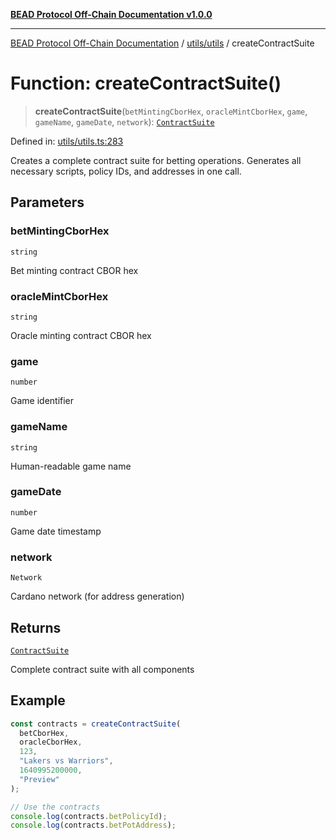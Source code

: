 [**BEAD Protocol Off-Chain Documentation v1.0.0**](../../../README.md)

***

[BEAD Protocol Off-Chain Documentation](../../../modules.md) / [utils/utils](../README.md) / createContractSuite

# Function: createContractSuite()

> **createContractSuite**(`betMintingCborHex`, `oracleMintCborHex`, `game`, `gameName`, `gameDate`, `network`): [`ContractSuite`](../interfaces/ContractSuite.md)

Defined in: [utils/utils.ts:283](https://github.com/cmorgado/Bead-Cardano/blob/24017eb600ede1b71f111ffff6b54d88eb612b06/Aiken/bead/off-chain/utils/utils.ts#L283)

Creates a complete contract suite for betting operations.
Generates all necessary scripts, policy IDs, and addresses in one call.

## Parameters

### betMintingCborHex

`string`

Bet minting contract CBOR hex

### oracleMintCborHex

`string`

Oracle minting contract CBOR hex

### game

`number`

Game identifier

### gameName

`string`

Human-readable game name

### gameDate

`number`

Game date timestamp

### network

`Network`

Cardano network (for address generation)

## Returns

[`ContractSuite`](../interfaces/ContractSuite.md)

Complete contract suite with all components

## Example

```typescript
const contracts = createContractSuite(
  betCborHex,
  oracleCborHex,
  123,
  "Lakers vs Warriors",
  1640995200000,
  "Preview"
);

// Use the contracts
console.log(contracts.betPolicyId);
console.log(contracts.betPotAddress);
```
